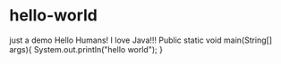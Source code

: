# hello-world
just a demo
Hello Humans!
I love Java!!!
Public static void main(String[] args){
  System.out.println("hello world");
}
